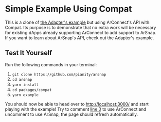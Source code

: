 # Simple Example Using Compat

This is a clone of [the Adapter's example](/packages/adapter/example) but using ArConnect's API
with Compat. Its purpose is to demonstrate that no extra work will be necessary for existing
dApps already supporting ArConnect to add support to ArSnap. If you want to learn about ArSnap's
API, check out the Adapter's example.

## Test It Yourself

Run the following commands in your terminal:

1. `git clone https://github.com/pianity/arsnap`
2. `cd arsnap`
3. `yarn install`
4. `cd packages/compat`
5. `yarn example`

You should now be able to head over to <http://localhost:3000/> and start playing with the example!
Try to comment [line 3](/packages/compat/example/index.ts#L3) to use ArConnect and uncomment to use
ArSnap, the page should refresh automatically.
